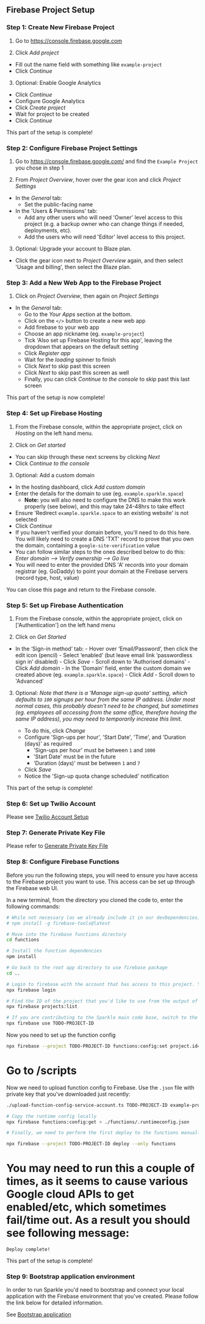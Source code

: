 ## Firebase Project Setup

### Step 1: Create New Firebase Project

1. Go to https://console.firebase.google.com

2. Click _Add project_
  - Fill out the name field with something like `example-project`
  - Click _Continue_

3. Optional: Enable Google Analytics
  - Click _Continue_
  - Configure Google Analytics
  - Click _Create project_
  - Wait for project to be created
  - Click _Continue_

This part of the setup is complete!


### Step 2: Configure Firebase Project Settings

1. Go to https://console.firebase.google.com/ and find the `Example Project` you chose in step 1

2. From _Project Overview_, hover over the gear icon and click _Project Settings_
  - In the _General_ tab:
    - Set the public-facing name
  - In the 'Users & Permissions' tab:
    - Add any other users who will need 'Owner' level access to this project (e.g. a backup owner who can change things if needed, deployments, etc).
    - Add the users who will need 'Editor' level access to this project.

3. Optional: Upgrade your account to Blaze plan.
  - Click the gear icon next to _Project Overview_ again, and then select 'Usage and billing', then select the Blaze plan.

### Step 3: Add a New Web App to the Firebase Project

1. Click on _Project Overview_, then again on _Project Settings_
  - In the _General_ tab:
    - Go to the _Your Apps_ section at the bottom.
    - Click on the `</>` button to create a new web app
    - Add firebase to your web app
    - Choose an app nickname (eg. `example-project`)
    - Tick 'Also set up Firebase Hosting for this app', leaving the dropdown that appears on the default setting
    - Click _Register app_
    - Wait for the _loading_ spinner to finish
    - Click _Next_ to skip past this screen
    - Click _Next_ to skip past this screen as well
    - Finally, you can click _Continue to the console_ to skip past this last screen

This part of the setup is now complete!

### Step 4: Set up Firebase Hosting

1. From the Firebase console, within the appropriate project, click on _Hosting_ on the left hand menu.

2. Click on _Get started_
  - You can skip through these next screens by clicking _Next_
  - Click _Continue to the console_

3. Optional: Add a custom domain
  - In the hosting dashboard, click _Add custom domain_
  - Enter the details for the domain to use (eg. `example.sparkle.space`)
    - **Note:** you will also need to configure the DNS to make this work properly (see below), and this may take 24-48hrs to take effect
  - Ensure 'Redirect `example.sparkle.space` to an existing website' is not selected
  - Click _Continue_
  - If you haven't verified your domain before, you'll need to do this here. You will likely need to create a DNS 'TXT' record to prove that you own the domain, containing a `google-site-verification` value
  - You can follow similar steps to the ones described below to do this: _Enter domain --> Verify ownership --> Go live_
  - You will need to enter the provided DNS 'A' records into your domain registrar (eg. GoDaddy) to point your domain at the Firebase servers (record type, host, value)

You can close this page and return to the Firebase console.

### Step 5: Set up Firebase Authentication

1. From the Firebase console, within the appropriate project, click on ['Authentication'] on the left hand menu

2. Click on _Get Started_
  -  In the ‘Sign-in method’ tab:
    - Hover over ‘Email/Password’, then click the edit icon (pencil)
    - Select ‘enabled’ (but leave email link ‘passwordless sign in’ disabled)
    - Click _Save_
    - Scroll down to 'Authorised domains'
    - Click _Add domain_
    - In the 'Domain' field, enter the custom domain we created above (eg. `example.sparkle.space`)
    - Click _Add_
    - Scroll down to 'Advanced'

3. Optional: _Note that there is a 'Manage sign-up quota' setting, which defaults to `100` signups per hour from the same IP address. Under most normal cases, this probably doesn't need to be changed, but sometimes (eg. employees all accessing from the same office, therefore having the same IP address), you may need to temporarily increase this limit._

    - To do this, click _Change_
    - Configure 'Sign-ups per hour', 'Start Date', 'Time', and 'Duration (days)' as required
      - 'Sign-ups per hour' must be between `1` and `1000`
      - 'Start Date' must be in the future
      - 'Duration (days)' must be between `1` and `7`
    - Click _Save_
    - Notice the 'Sign-up quota change scheduled' notification

This part of the setup is complete!

### Step 6: Set up Twilio Account

Please see [Twilio Account Setup](twilio-configuration.md)

### Step 7: Generate Private Key File

Please refer to [Generate Private Key File](../scripts/README.md)

### Step 8: Configure Firebase Functions

Before you run the following steps, you will need to ensure you have access to the Firebase project you want to use. This access can be set up through the Firebase web UI.

In a new terminal, from the directory you cloned the code to, enter the following commands:

```bash
# While not necessary (as we already include it in our devDependencies), you can install the firebase-tools globally if desired
# npm install -g firebase-tools@latest

# Move into the firebase functions directory
cd functions

# Install the function dependencies
npm install

# Go back to the root app directory to use firebase package
cd ..

# Login to firebase with the account that has access to this project. You'll be prompted to log in via Google OAuth.
npx firebase login

# Find the ID of the project that you'd like to use from the output of the command below:
npx firebase projects:list

# If you are contributing to the Sparkle main code base, switch to the 'staging' project, otherwise switch to 'example-project' or whichever environment you are developing against
npx firebase use TODO-PROJECT-ID
```

Now you need to set up the function config

```bash
npx firebase --project TODO-PROJECT-ID functions:config:set project.id=TODO-PROJECT-ID twilio.account_sid=TODO twilio.api_key=TODO twilio.api_secret=TODO stripe.endpoint_secret=TODO stripe.secret_key=TODO
```

# Go to <projectRoot>/scripts

Now we need to upload function config to Firebase. Use the `.json` file with private key that you've downloaded just recently:

```bash
./upload-function-config-service-account.ts TODO-PROJECT-ID example-project-firebase-adminsdk-XXXXX-XXXXXXXXXX.json
```

```bash
# Copy the runtime config locally
npx firebase functions:config:get > ./functions/.runtimeconfig.json

# Finally, we need to perform the first deploy to the functions manually, to make sure all of the required cloud API's get enabled/etc, then after that, CI should be able to do it for us going forward:

npx firebase --project TODO-PROJECT-ID deploy --only functions
```

# You may need to run this a couple of times, as it seems to cause various Google cloud APIs to get enabled/etc, which sometimes fail/time out. As a result you should see following message:

```
Deploy complete!
```

This part of the setup is complete!

### Step 9: Bootstrap application environment

In order to run Sparkle you'd need to bootstrap and connect your local application with the Firebase environment that you've created. Please follow the link below for detailed information.

See [Bootstrap application](bootstrap-application.md)
